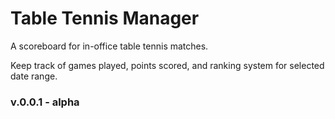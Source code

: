 Table Tennis Manager
=============
<p>A scoreboard for in-office table tennis matches.</p>
<p>Keep track of games played, points scored, and ranking system for selected date range.</p>
<h3>v.0.0.1 - alpha</h3>